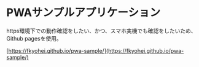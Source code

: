 # PWAサンプルアプリケーション

https環境下での動作確認をしたい、かつ、スマホ実機でも確認をしたいため、Github pagesを使用。

[https://fkyohei.github.io/pwa-sample/](https://fkyohei.github.io/pwa-sample/)